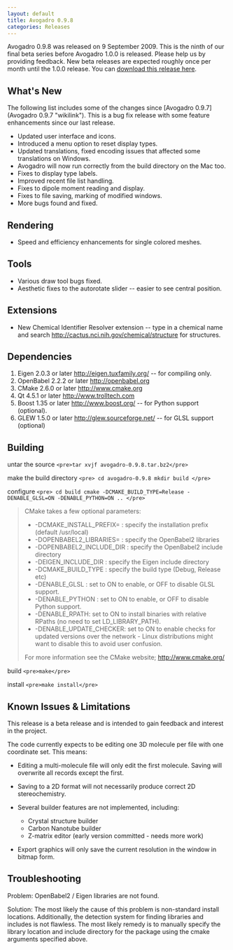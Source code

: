 ```yaml
---
layout: default
title: Avogadro 0.9.8
categories: Releases
---
```




Avogadro 0.9.8 was released on 9 September 2009. This is the ninth of our final beta series before Avogadro 1.0.0 is released. Please help us by providing feedback. New beta releases are expected roughly once per month until the 1.0.0 release. You can [download this release here](http://sourceforge.net/project/showfiles.php?group_id=165310&package_id=187449).

What's New
----------

The following list includes some of the changes since [Avogadro 0.9.7](Avogadro 0.9.7 "wikilink"). This is a bug fix release with some feature enhancements since our last release.



-   Updated user interface and icons.
-   Introduced a menu option to reset display types.
-   Updated translations, fixed encoding issues that affected some translations on Windows.
-   Avogadro will now run correctly from the build directory on the Mac too.
-   Fixes to display type labels.
-   Improved recent file list handling.
-   Fixes to dipole moment reading and display.
-   Fixes to file saving, marking of modified windows.
-   More bugs found and fixed.

Rendering
---------

-   Speed and efficiency enhancements for single colored meshes.

Tools
-----

-   Various draw tool bugs fixed.
-   Aesthetic fixes to the autorotate slider -- easier to see central position.

Extensions
----------

-   New Chemical Identifier Resolver extension -- type in a chemical name and search <http://cactus.nci.nih.gov/chemical/structure> for structures.

Dependencies
------------

1.  Eigen 2.0.3 or later [<http://eigen.tuxfamily.org/>](http://eigen.tuxfamily.org/) -- for compiling only.
2.  OpenBabel 2.2.2 or later [<http://openbabel.org>](http://openbabel.org/)
3.  CMake 2.6.0 or later [<http://www.cmake.org>](http://www.cmake.org/)
4.  Qt 4.5.1 or later [<http://www.trolltech.com>](http://www.trolltech.com/)
5.  Boost 1.35 or later [<http://www.boost.org/>](http://www.boost.org/) -- for Python support (optional).
6.  GLEW 1.5.0 or later [<http://glew.sourceforge.net/>](http://glew.sourceforge.net/) -- for GLSL support (optional)

Building
--------

untar the source `<pre>tar xvjf avogadro-0.9.8.tar.bz2</pre>`

make the build directory `<pre>
cd avogadro-0.9.8
mkdir build
</pre>`

configure `<pre>
cd build
cmake -DCMAKE_BUILD_TYPE=Release -DENABLE_GLSL=ON -DENABLE_PYTHON=ON ..
</pre>`

> CMake takes a few optional parameters:
>
> -   -DCMAKE\_INSTALL\_PREFIX= : specify the installation prefix (default /usr/local)
> -   -DOPENBABEL2\_LIBRARIES= : specify the OpenBabel2 libraries
> -   -DOPENBABEL2\_INCLUDE\_DIR : specify the OpenBabel2 include directory
> -   -DEIGEN\_INCLUDE\_DIR : specify the Eigen include directory
> -   -DCMAKE\_BUILD\_TYPE : specify the build type (Debug, Release etc)
> -   -DENABLE\_GLSL : set to ON to enable, or OFF to disable GLSL support.
> -   -DENABLE\_PYTHON : set to ON to enable, or OFF to disable Python support.
> -   -DENABLE\_RPATH: set to ON to install binaries with relative RPaths (no need to set LD\_LIBRARY\_PATH).
> -   -DENABLE\_UPDATE\_CHECKER: set to ON to enable checks for updated versions over the network - Linux distributions might want to disable this to avoid user confusion.
>
> For more information see the CMake website; [<http://www.cmake.org/>](http://www.cmake.org/)

build `<pre>make</pre>`

install `<pre>make install</pre>`

Known Issues & Limitations
--------------------------

This release is a beta release and is intended to gain feedback and interest in the project.

The code currently expects to be editing one 3D molecule per file with one coordinate set. This means:

-   Editing a multi-molecule file will only edit the first molecule. Saving will overwrite all records except the first.
-   Saving to a 2D format will not necessarily produce correct 2D stereochemistry.



-   Several builder features are not implemented, including:
    -   Crystal structure builder
    -   Carbon Nanotube builder
    -   Z-matrix editor (early version committed - needs more work)



-   Export graphics will only save the current resolution in the window in bitmap form.

Troubleshooting
---------------

Problem: OpenBabel2 / Eigen libraries are not found.

Solution: The most likely the cause of this problem is non-standard install locations. Additionally, the detection system for finding libraries and includes is not flawless. The most likely remedy is to manually specify the library location and include directory for the package using the cmake arguments specified above.



